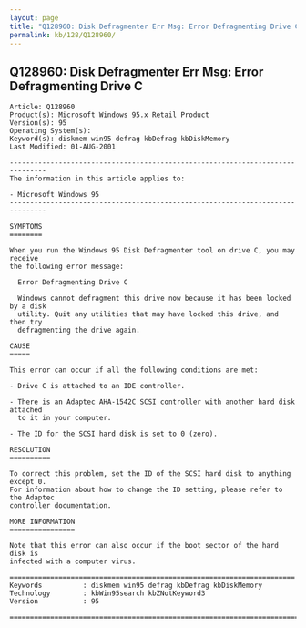 ```yaml
---
layout: page
title: "Q128960: Disk Defragmenter Err Msg: Error Defragmenting Drive C"
permalink: kb/128/Q128960/
---
```


## Q128960: Disk Defragmenter Err Msg: Error Defragmenting Drive C

	Article: Q128960
	Product(s): Microsoft Windows 95.x Retail Product
	Version(s): 95
	Operating System(s): 
	Keyword(s): diskmem win95 defrag kbDefrag kbDiskMemory
	Last Modified: 01-AUG-2001
	
	-------------------------------------------------------------------------------
	The information in this article applies to:
	
	- Microsoft Windows 95 
	-------------------------------------------------------------------------------
	
	SYMPTOMS
	========
	
	When you run the Windows 95 Disk Defragmenter tool on drive C, you may receive
	the following error message:
	
	  Error Defragmenting Drive C
	
	  Windows cannot defragment this drive now because it has been locked by a disk
	  utility. Quit any utilities that may have locked this drive, and then try
	  defragmenting the drive again.
	
	CAUSE
	=====
	
	This error can occur if all the following conditions are met:
	
	- Drive C is attached to an IDE controller.
	
	- There is an Adaptec AHA-1542C SCSI controller with another hard disk attached
	  to it in your computer.
	
	- The ID for the SCSI hard disk is set to 0 (zero).
	
	RESOLUTION
	==========
	
	To correct this problem, set the ID of the SCSI hard disk to anything except 0.
	For information about how to change the ID setting, please refer to the Adaptec
	controller documentation.
	
	MORE INFORMATION
	================
	
	Note that this error can also occur if the boot sector of the hard disk is
	infected with a computer virus.
	
	======================================================================
	Keywords          : diskmem win95 defrag kbDefrag kbDiskMemory 
	Technology        : kbWin95search kbZNotKeyword3
	Version           : 95
	
	=============================================================================
	

